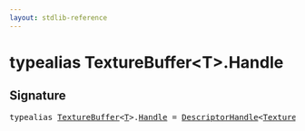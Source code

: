 ```yaml
---
layout: stdlib-reference
---
```


# typealias TextureBuffer\<T\>\.Handle

## Signature

<pre>
<span class='code_keyword'>typealias</span> <a href="index.html" class="code_type">TextureBuffer</a>&lt;<a href="index.html#typeparam-T" class="code_type">T</a>&gt;.<a href="handle-0.html" class="code_type">Handle</a> = <a href="../descriptorhandle-0a/index.html" class="code_type">DescriptorHandle</a>&lt;<a href="index.html" class="code_type">TextureBuffer</a>&lt;<a href="index.html#typeparam-T" class="code_type">T</a>&gt;&gt;;
</pre>

